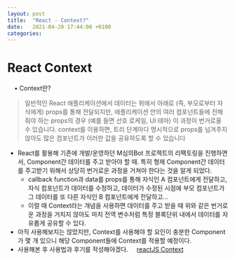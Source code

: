 ```yaml
---
layout: post
title:  "React - Context?"
date:   2021-04-20 17:44:00 +0100
categories:
---
```


# React Context
&nbsp;
&nbsp;
• Context란?
> 일반적인 React 애플리케이션에서 데이터는 위에서 아래로 (즉, 부모로부터 자식에게) props를 통해 전달되지만, 애플리케이션 안의 여러 컴포넌트들에 전해줘야 하는 props의 경우 (예를 들면 선호 로케일, UI 테마) 이 과정이 번거로울 수 있습니다. context를 이용하면, 트리 단계마다 명시적으로 props를 넘겨주지 않아도 많은 컴포넌트가 이러한 값을 공유하도록 할 수 있습니다

- React를 활용해 기존에 개발/운영하던 M심의Bot 프로젝트의 리팩토링을 진행하면서, Component간 데이터를 주고 받아야 할 때. 특히 형제 Component간 데이터를 주고받기 위해서 상당히 번거로운 과정을 거쳐야 한다는 것을 알게 되었다.
  - callback function과 data를 props를 통해 자식인 A 컴포넌트에게 전달하고, 자식 컴포넌트가 데이터를 수정하고, 데이터가 수정된 시점에 부모 컴포넌트가 그 데이터를 또 다른 자식인 B 컴포넌트에게 전달하고...
  - 이럴 때 Context라는 개념을 사용하면 데이터를 주고 받을 때 위와 같은 번거로운 과정을 거치지 않아도 마치 전역 변수처럼 특정 블록단위 내에서 데이터를 자유롭게 공유할 수 있다.
&nbsp;
&nbsp;
- 아직 사용해보지는 않았지만, Context를 사용해야 할 요인이 충분한 Component가 몇 개 있으니 해당 Component들에 Context를 적용할 예정이다.
&nbsp;
&nbsp;
- 사용해본 후 사용법과 후기를 작성해야겠다.
&nbsp;
&nbsp;
[reactJS Context](https://ko.reactjs.org/docs/context.html)







